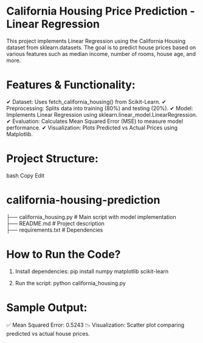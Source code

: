 # California Housing Price Prediction - Linear Regression
This project implements Linear Regression using the California Housing dataset from sklearn.datasets. The goal is to predict house prices based on various features such as median income, number of rooms, house age, and more.

# Features & Functionality:
✔ Dataset: Uses fetch_california_housing() from Scikit-Learn.
✔ Preprocessing: Splits data into training (80%) and testing (20%).
✔ Model: Implements Linear Regression using sklearn.linear_model.LinearRegression.
✔ Evaluation: Calculates Mean Squared Error (MSE) to measure model performance.
✔ Visualization: Plots Predicted vs Actual Prices using Matplotlib.

# Project Structure:
bash
Copy
Edit

# california-housing-prediction  
 ├── california_housing.py   # Main script with model implementation  
 ├── README.md               # Project description  
 ├── requirements.txt        # Dependencies  
 
# How to Run the Code?
1. Install dependencies:
pip install numpy matplotlib scikit-learn

2. Run the script:
python california_housing.py



# Sample Output:
✅ Mean Squared Error: 0.5243
📉 Visualization: Scatter plot comparing predicted vs actual house prices.

